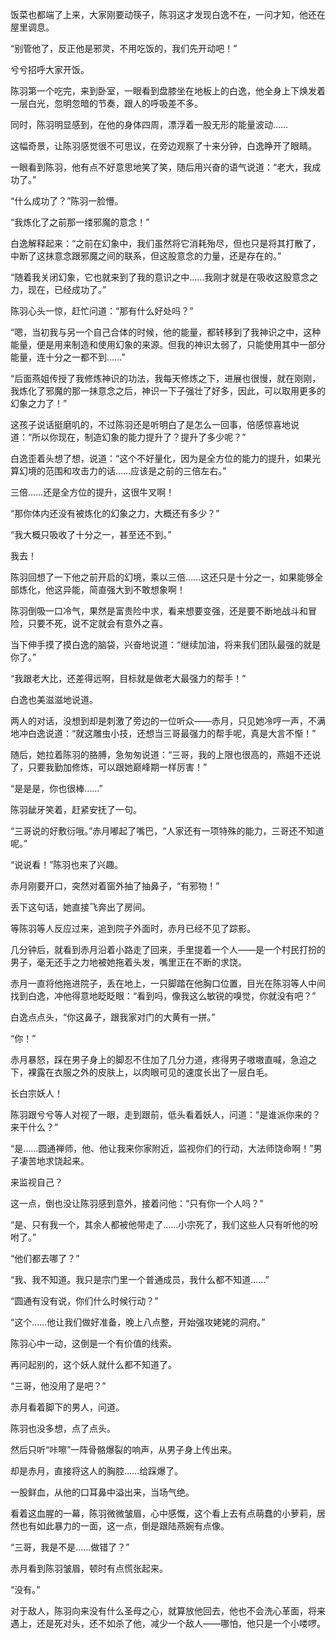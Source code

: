 饭菜也都端了上来，大家刚要动筷子，陈羽这才发现白逸不在，一问才知，他还在屋里调息。

“别管他了，反正他是邪灵，不用吃饭的，我们先开动吧！”

兮兮招呼大家开饭。

陈羽第一个吃完，来到卧室，一眼看到盘膝坐在地板上的白逸，他全身上下焕发着一层白光，忽明忽暗的节奏，跟人的呼吸差不多。

同时，陈羽明显感到，在他的身体四周，漂浮着一股无形的能量波动……

这幅奇景，让陈羽感觉很不可思议，在旁边观察了十来分钟，白逸睁开了眼睛。

一眼看到陈羽，他有点不好意思地笑了笑，随后用兴奋的语气说道：“老大，我成功了。”

“什么成功了？”陈羽一脸懵。

“我炼化了之前那一缕邪魔的意念！”

白逸解释起来：“之前在幻象中，我们虽然将它消耗殆尽，但也只是将其打散了，中断了这抹意念跟邪魔之间的联系，但这股意念的力量，还是存在的。”

“随着我关闭幻象，它也就来到了我的意识之中……我刚才就是在吸收这股意念之力，现在，已经成功了。”

陈羽心头一惊，赶忙问道：“那有什么好处吗？”

“嗯，当初我与另一个自己合体的时候，他的能量，都转移到了我神识之中，这种能量，便是用来制造和使用幻象的来源。但我的神识太弱了，只能使用其中一部分能量，连十分之一都不到……”

“后面燕姐传授了我修炼神识的功法，我每天修炼之下，进展也很慢，就在刚刚，我炼化了邪魔的那一抹意念之后，神识一下子强壮了好多，因此，可以取用更多的幻象之力了！”

这孩子说话挺磨叽的，不过陈羽还是听明白了是怎么一回事，倍感惊喜地说道：“所以你现在，制造幻象的能力提升了？提升了多少呢？”

白逸歪着头想了想，说道：“这个不好量化，因为是全方位的能力的提升，如果光算幻境的范围和攻击力的话……应该是之前的三倍左右。”

三倍……还是全方位的提升，这很牛叉啊！

“那你体内还没有被炼化的幻象之力，大概还有多少？”

“我大概只吸收了十分之一，甚至还不到。”

我去！

陈羽回想了一下他之前开启的幻境，乘以三倍……这还只是十分之一，如果能够全部炼化，他这异能，简直强大到不敢想象啊！

陈羽倒吸一口冷气，果然是富贵险中求，看来想要变强，还是要不断地战斗和冒险，只要不死，说不定就会有意外之喜。

当下伸手摸了摸白逸的脑袋，兴奋地说道：“继续加油，将来我们团队最强的就是你了。”

“我跟老大比，还差得远啊，目标就是做老大最强力的帮手！”

白逸也美滋滋地说道。

两人的对话，没想到却是刺激了旁边的一位听众——赤月，只见她冷哼一声，不满地冲白逸说道：“就这雕虫小技，还想当三哥最强力的帮手呢，真是大言不惭！”

随后，她拉着陈羽的胳膊，急匆匆说道：“三哥，我的上限也很高的，燕姐不还说了，只要我勤加修炼，可以跟她巅峰期一样厉害！”

“是是是，你也很棒……”

陈羽龇牙笑着，赶紧安抚了一句。

“三哥说的好敷衍哦。”赤月嘟起了嘴巴，“人家还有一项特殊的能力，三哥还不知道呢。”

“说说看！”陈羽也来了兴趣。

赤月刚要开口，突然对着窗外抽了抽鼻子，“有邪物！”

丢下这句话，她直接飞奔出了房间。

等陈羽等人反应过来，追到院子外面时，赤月已经不见了踪影。

几分钟后，就看到赤月沿着小路走了回来，手里提着一个人——是一个村民打扮的男子，毫无还手之力地被她拖着头发，嘴里正在不断的求饶。

赤月一直将他拖进院子，丢在地上，一只脚踏在他胸口位置，目光在陈羽等人中间找到白逸，冲他得意地眨眨眼：“看到吗，像我这么敏锐的嗅觉，你就没有吧？”

白逸点点头，“你这鼻子，跟我家对门的大黄有一拼。”

“你！”

赤月暴怒，踩在男子身上的脚忍不住加了几分力道，疼得男子嗷嗷直喊，急迫之下，裸露在衣服之外的皮肤上，以肉眼可见的速度长出了一层白毛。

长白宗妖人！

陈羽跟兮兮等人对视了一眼，走到跟前，低头看着妖人，问道：“是谁派你来的？来干什么？”

“是……圆通禅师，他、他让我来你家附近，监视你们的行动，大法师饶命啊！”男子凄苦地求饶起来。

来监视自己？

这一点，倒也没让陈羽感到意外，接着问他：“只有你一个人吗？”

“是、只有我一个，其余人都被他带走了……小宗死了，我们这些人只有听他的吩咐了。”

“他们都去哪了？”

“我、我不知道。我只是宗门里一个普通成员，我什么都不知道……”

“圆通有没有说，你们什么时候行动？”

“这个……他让我们做好准备，晚上八点整，开始强攻姥姥的洞府。”

陈羽心中一动，这倒是一个有价值的线索。

再问起别的，这个妖人就什么都不知道了。

“三哥，他没用了是吧？”

赤月看着脚下的男人，问道。

陈羽也没多想，点了点头。

然后只听“咔嚓”一阵骨骼爆裂的响声，从男子身上传出来。

却是赤月，直接将这人的胸腔……给踩爆了。

一股鲜血，从他的口耳鼻中溢出来，当场气绝。

看着这血腥的一幕，陈羽微微皱眉，心中感慨，这个看上去有点萌蠢的小萝莉，居然也有如此暴力的一面，这一点，倒是跟陆燕婉有点像。

“三哥，我是不是……做错了？”

赤月看到陈羽皱眉，顿时有点慌张起来。

“没有。”

对于敌人，陈羽向来没有什么圣母之心，就算放他回去，他也不会洗心革面，将来遇上，还是死对头，还不如杀了他，减少一个敌人——哪怕，他只是一个小喽啰。
